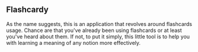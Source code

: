 ## Flashcardy

As the name suggests, this is an application that revolves around flashcards usage.
Chance are that you've already been using flashcards or at least you've heard about them.
If not, to put it simply, this little tool is to help you with learning a meaning of any notion more effectively. 


